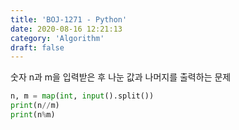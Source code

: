```yaml
---
title: 'BOJ-1271 - Python'
date: 2020-08-16 12:21:13
category: 'Algorithm'
draft: false
---
```

숫자 n과 m을 입력받은 후 나눈 값과 나머지를 출력하는 문제
```python
n, m = map(int, input().split())
print(n//m)
print(n%m)

```
